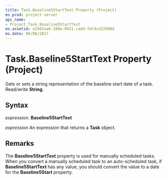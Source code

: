 ```yaml
---
title: Task.Baseline5StartText Property (Project)
ms.prod: project-server
api_name:
- Project.Task.Baseline5StartText
ms.assetid: e2983aab-180e-0921-cadd-fdc9cd22908d
ms.date: 06/08/2017
---
```



# Task.Baseline5StartText Property (Project)

Gets or sets a string representation of the baseline start date of a task. Read/write **String**.


## Syntax

 _expression_. **Baseline5StartText**

 _expression_ An expression that returns a **Task** object.


## Remarks

The **Baseline5StartText** property is used for manually scheduled tasks. When you convert a manually scheduled task to an auto-scheduled task, if **Baseline5StartText** has any value, you should convert the value to a date for the **Baseline5Start** property.


